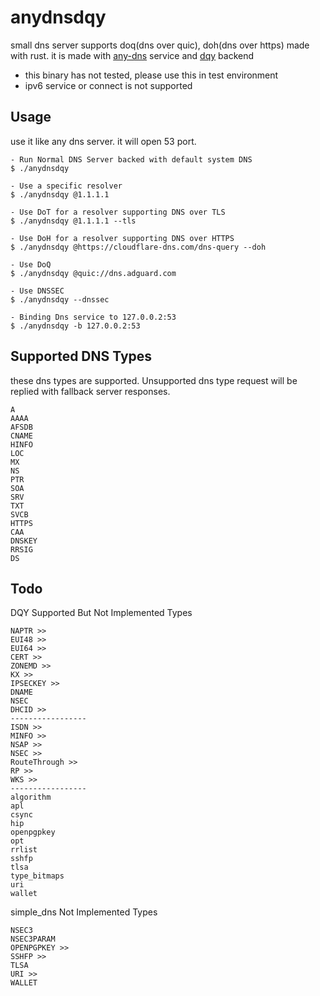 # anydnsdqy

small dns server supports doq(dns over quic), doh(dns over https) made with rust.
it is made with [any-dns](https://github.com/severinalexb/any-dns/) service and [dqy](https://github.com/dandyvica/dqy) backend

* this binary has not tested, please use this in test environment
* ipv6 service or connect is not supported

## Usage

use it like any dns server. it will open 53 port.
```
- Run Normal DNS Server backed with default system DNS
$ ./anydnsdqy

- Use a specific resolver
$ ./anydnsdqy @1.1.1.1

- Use DoT for a resolver supporting DNS over TLS
$ ./anydnsdqy @1.1.1.1 --tls

- Use DoH for a resolver supporting DNS over HTTPS
$ ./anydnsdqy @https://cloudflare-dns.com/dns-query --doh

- Use DoQ
$ ./anydnsdqy @quic://dns.adguard.com

- Use DNSSEC
$ ./anydnsdqy --dnssec

- Binding Dns service to 127.0.0.2:53
$ ./anydnsdqy -b 127.0.0.2:53
```

## Supported DNS Types

these dns types are supported. Unsupported dns type request will be replied with fallback server responses.

```
A
AAAA
AFSDB
CNAME
HINFO
LOC
MX
NS
PTR
SOA
SRV
TXT
SVCB
HTTPS
CAA
DNSKEY
RRSIG
DS
```

## Todo

DQY Supported But Not Implemented Types
```
NAPTR >>
EUI48 >>
EUI64 >>
CERT >>
ZONEMD >>
KX >>
IPSECKEY >>
DNAME
NSEC
DHCID >>
-----------------
ISDN >>
MINFO >>
NSAP >>
NSEC >>
RouteThrough >>
RP >>
WKS >>
-----------------
algorithm
apl
csync
hip
openpgpkey
opt
rrlist
sshfp
tlsa
type_bitmaps
uri
wallet
```

simple_dns Not Implemented Types
```
NSEC3
NSEC3PARAM
OPENPGPKEY >>
SSHFP >>
TLSA
URI >>
WALLET
```